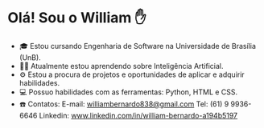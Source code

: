 # Olá! Sou o William ✋

- 🎓 Estou cursando Engenharia de Software na Universidade de Brasília (UnB).
- 👨‍💻 Atualmente estou aprendendo sobre Inteligência Artificial.
- ⚙️ Estou a procura de projetos e oportunidades de aplicar e adquirir habilidades.
- 💻 Possuo habilidades com as ferramentas: Python, HTML e CSS.
- ☎️ Contatos:
  E-mail: williambernardo838@gmail.com
  Tel: (61) 9 9936-6646
  Linkedin: www.linkedin.com/in/william-bernardo-a194b5197
